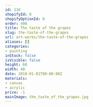 ```yaml
---
id: 116
shopifyId: 0
shopifyOptionId: 0
order: 498
title: The taste of the grapes
slug: the-taste-of-the-grapes
url: art-works/the-taste-of-the-grapes
aliases: []
categories:
- painting
inStock: false
isVisible: false
height: 60
width: 40
date: 2010-01-01T00:00:00Z
materials:
- canvas
- acrylic
price: -1
mainImage: the_taste_of_the_grapes.jpg
---
```

